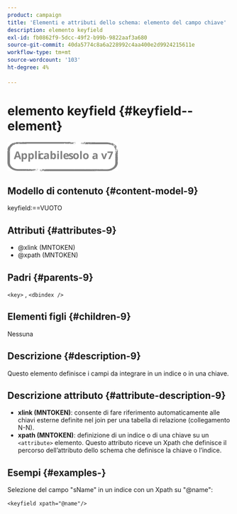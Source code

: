 ```yaml
---
product: campaign
title: 'Elementi e attributi dello schema: elemento del campo chiave'
description: elemento keyfield
exl-id: fb0862f9-5dcc-49f2-b99b-9822aaf3a680
source-git-commit: 40da5774c8a6a228992c4aa400e2d9924215611e
workflow-type: tm+mt
source-wordcount: '103'
ht-degree: 4%

---
```


# elemento keyfield {#keyfield--element}

![](../../../assets/v7-only.svg)

## Modello di contenuto {#content-model-9}

keyfield:==VUOTO

## Attributi {#attributes-9}

* @xlink (MNTOKEN)
* @xpath (MNTOKEN)

## Padri {#parents-9}

`<key>`  ,  `<dbindex />`

## Elementi figli {#children-9}

Nessuna

## Descrizione {#description-9}

Questo elemento definisce i campi da integrare in un indice o in una chiave.

## Descrizione attributo {#attribute-description-9}

* **xlink (MNTOKEN)**: consente di fare riferimento automaticamente alle chiavi esterne definite nel join per una tabella di relazione (collegamento N-N).
* **xpath (MNTOKEN)**: definizione di un indice o di una chiave su un `<attribute>`  elemento. Questo attributo riceve un Xpath che definisce il percorso dell’attributo dello schema che definisce la chiave o l’indice.

## Esempi {#examples-}

Selezione del campo &quot;sName&quot; in un indice con un Xpath su &quot;@name&quot;:

```
<keyfield xpath="@name"/>
```
